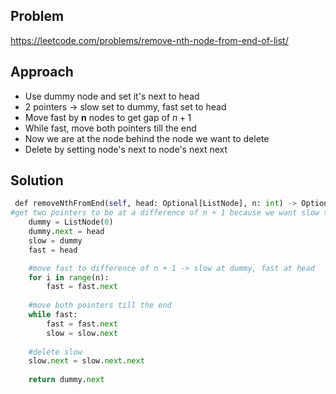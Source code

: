 ## Problem 
https://leetcode.com/problems/remove-nth-node-from-end-of-list/

## Approach 
- Use dummy node and set it's next to head 
- 2 pointers -> slow set to dummy, fast set to head 
- Move fast by **n** nodes to get gap of $n+1$
- While fast, move both pointers till the end 
- Now we are at the node behind the node we want to delete 
- Delete by setting node's next to node's next next 

## Solution 
```python 
 def removeNthFromEnd(self, head: Optional[ListNode], n: int) -> Optional[ListNode]:
#get two pointers to be at a difference of n + 1 because we want slow to be behind element to be deleted
	dummy = ListNode(0)
	dummy.next = head
	slow = dummy
	fast = head

	#move fast to difference of n + 1 -> slow at dummy, fast at head
	for i in range(n):
		fast = fast.next
		
	#move both pointers till the end  
	while fast:
		fast = fast.next
		slow = slow.next
		
	#delete slow
	slow.next = slow.next.next
	
	return dummy.next
```
